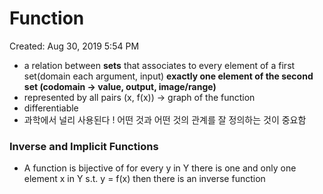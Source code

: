 # Function

Created: Aug 30, 2019 5:54 PM

- a relation between **sets** that associates to every element of a first set(domain each argument, input) **exactly one element of the second set (codomain → value, output, image/range)**
- represented by all pairs (x, f(x)) → graph of the function
- differentiable
- 과학에서 널리 사용된다 ! 어떤 것과 어떤 것의 관계를 잘 정의하는 것이 중요함

### Inverse and Implicit Functions

- A function is bijective of for every y in Y there is one and only one element x in Y s.t. y = f(x) then there is an inverse function
